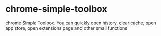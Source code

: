# chrome-simple-toolbox
chrome Simple Toolbox. 
You can quickly open history, clear cache, open app store, open extensions page and other small functions
